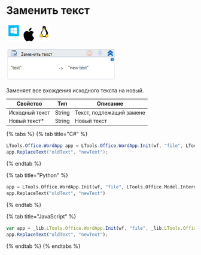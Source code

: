 # Заменить текст

![](<../../../.gitbook/assets/image (100) (1) (1) (1) (1) (1) (87).png>)

![](<../../../.gitbook/assets/image (128).png>)

Заменяет все вхождения исходного текста на новый.

| Свойство       | Тип    | Описание                 |
| -------------- | ------ | ------------------------ |
| Исходный текст | String | Текст, подлежащий замене |
| Новый текст\*  | String | Новый текст              |

{% tabs %}
{% tab title="C#" %}
```csharp
LTools.Office.WordApp app = LTools.Office.WordApp.Init(wf, "file", LTools.Office.Model.InteropTypes.DX);
app.ReplaceText("oldText", "newText");
```
{% endtab %}

{% tab title="Python" %}
```python
app = LTools.Office.WordApp.Init(wf, "file", LTools.Office.Model.InteropTypes.DX)
app.ReplaceText("oldText", "newText")
```
{% endtab %}

{% tab title="JavaScript" %}
```javascript
var app = _lib.LTools.Office.WordApp.Init(wf, "file", _lib.LTools.Office.Model.InteropTypes.DX);
app.ReplaceText("oldText", "newText");
```
{% endtab %}
{% endtabs %}
